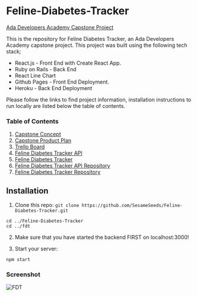 # Feline-Diabetes-Tracker
[Ada Developers Academy Capstone Project](https://github.com/Ada-C8/capstone)  

This is the repository for Feline Diabetes Tracker, an Ada Developers Academy capstone project. This project was built using the following tech stack;

- React.js - Front End with Create React App.
- Ruby on Rails - Back End
- React Line Chart
- Github Pages - Front End Deployment.
- Heroku - Back End Deployment
 
Please follow the links to find project information, installation instructions to run locally are listed below the table of contents.

### Table of Contents
1. [Capstone Concept](https://gist.github.com/SesameSeeds/89c64ce45d00cc2cd12bf7c3bda637e8)
2. [Capstone Product Plan](https://gist.github.com/SesameSeeds/29afe946d67b764db641819a82801405)
3. [Trello Board](https://trello.com/b/OFmrJAGN/stef-capstone)
4. [Feline Diabetes Tracker API](https://fdtbe.herokuapp.com/)
5. [Feline Diabetes Tracker](https://fdtbe.herokuapp.com/)
6. [Feline Diabetes Tracker API Repository](https://github.com/SesameSeeds/Feline-Diabetes-Tracker-API)
7. [Feline Diabetes Tracker Repository](https://github.com/SesameSeeds/Feline-Diabetes-Tracker)

## Installation
1. Clone this repo: `git clone https://github.com/SesameSeeds/Feline-Diabetes-Tracker.git`
```
cd ../Feline-Diabetes-Tracker
cd ../fdt
```

2. Make sure that you have started the backend FIRST on localhost:3000!  

3. Start your server:
```
npm start
```

### Screenshot
![FDT](./src/webapp.png)
